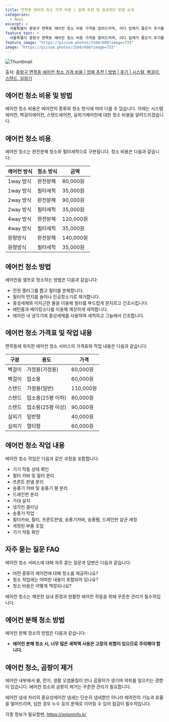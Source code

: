 ```yaml
---
title: 면목동 에어컨 청소 가격 비용 | 업체 추천 및 효과적인 방법 소개
categories:
  - News
excerpt: >
  서울특별시 중랑구 면목동 에어컨 청소 비용 가격을 알려드리며, 어디 업체가 좋은지 후기를 통해 알아보겠습니다. 현재 글에서는 시스템, 벽걸이, 스탠드, 실외기 각각에 대해 청소 비용이 나와 있으니 참고하시면 되겠습니다. 에어컨 분해 청소 방법 보기 👈 클릭셀프 에어컨 청소 방법 보기👈 클릭중랑구 면목동 에어컨 청소 비용시스템에어컨 방식클리닝방식금액1way 방식에어컨 완전분해80,000원1way 방식에어컨 필터세척35,000원2way 방식에어컨 완전분해90,000원2way 방식에어컨 필터세척35,000원4way 방식에어컨 완전분해120,000원4way 방식에어컨 필터세척35,000원원형방식에어컨 완전분해140,000원원형방식에어컨 필터세척35,000원에어컨 청소 견적 샘플 보기 👈 클릭에어컨 냄새의 원인에..
feature_text: >
  서울특별시 중랑구 면목동 에어컨 청소 비용 가격을 알려드리며, 어디 업체가 좋은지 후기를 통해 알아보겠습니다. 현재 글에서는 시스템, 벽걸이, 스탠드, 실외기 각각에 대해 청소 비용이 나와 있으니 참고하시면 되겠습니다. 에어컨 분해 청소 방법 보기 👈 클릭셀프 에어컨 청소 방법 보기👈 클릭중랑구 면목동 에어컨 청소 비용시스템에어컨 방식클리닝방식금액1way 방식에어컨 완전분해80,000원1way 방식에어컨 필터세척35,000원2way 방식에어컨 완전분해90,000원2way 방식에어컨 필터세척35,000원4way 방식에어컨 완전분해120,000원4way 방식에어컨 필터세척35,000원원형방식에어컨 완전분해140,000원원형방식에어컨 필터세척35,000원에어컨 청소 견적 샘플 보기 👈 클릭에어컨 냄새의 원인에..
feature_image: "https://picsum.photos/2560/600?image=733"
image: "https://picsum.photos/2560/600?image=733"
---
```


![Thumbnail](https://img1.daumcdn.net/thumb/R800x0/?scode=mtistory2&fname=https%3A%2F%2Fblog.kakaocdn.net%2Fdn%2FcM9MQq%2FbtsHxqa4zqM%2FCjSuhrcFLy5wAzEMsbcvMK%2Fimg.webp)

<p>출처: <a href="https://onioninfo.kr/entry/%EC%A4%91%EB%9E%91%EA%B5%AC-%EB%A9%B4%EB%AA%A9%EB%8F%99-%EC%97%90%EC%96%B4%EC%BB%A8-%EC%B2%AD%EC%86%8C-%EA%B0%80%EA%B2%A9-%EB%B9%84%EC%9A%A9-%EC%97%85%EC%B2%B4-%EC%B6%94%EC%B2%9C-%EB%B0%A9%EB%B2%95-%ED%9B%84%EA%B8%B0-%EC%8B%9C%EC%8A%A4%ED%85%9C-%EB%B2%BD%EA%B1%B8%EC%9D%B4-%EC%8A%A4%ED%83%A0%EB%93%9C-%EC%8B%A4%EC%99%B8%EA%B8%B0" rel="dofollow">중랑구 면목동 에어컨 청소 가격 비용 | 업체 추천 | 방법 | 후기 | 시스템, 벽걸이, 스탠드, 실외기</a> </p>

## 에어컨 청소 비용 및 방법

에어컨 청소 비용은 에어컨의 종류와 청소 방식에 따라 다를 수 있습니다. 아래는 시스템에어컨, 벽걸이에어컨, 스탠드에어컨, 실외기에어컨에
대한 청소 비용을 알려드리겠습니다.

## 에어컨 청소 비용

에어컨 청소는 완전분해 청소와 필터세척으로 구분됩니다. 청소 비용은 다음과 같습니다:

에어컨 방식 | 청소 방식 | 금액  
---|---|---  
1way 방식 | 완전분해 | 80,000원  
1way 방식 | 필터세척 | 35,000원  
2way 방식 | 완전분해 | 90,000원  
2way 방식 | 필터세척 | 35,000원  
4way 방식 | 완전분해 | 120,000원  
4way 방식 | 필터세척 | 35,000원  
원형방식 | 완전분해 | 140,000원  
원형방식 | 필터세척 | 35,000원  
  
## 에어컨 청소 방법

에어컨을 셀프로 청소하는 방법은 다음과 같습니다:

  * 전원 플러그를 뽑고 필터를 분해합니다.
  * 필터의 먼지를 솔이나 진공청소기로 제거합니다.
  * 중성세제와 미지근한 물을 이용해 필터를 부드럽게 문지르고 건조시킵니다.
  * 에탄올과 베이킹소다를 이용해 깨끗하게 세척합니다.
  * 에어컨 내 냉각기에 중성세제를 사용하여 세척하고 그늘에서 건조합니다.

## 에어컨 청소 가격표 및 작업 내용

면목동에 위치한 에어컨 청소 서비스의 가격표와 작업 내용은 다음과 같습니다:

구분 | 용도 | 가격  
---|---|---  
벽걸이 | 가정용(가정용) | 60,000원  
벽걸이 | 업소용 | 60,000원  
스탠드 | 가정용(일반) | 110,000원  
스탠드 | 업소용(25평 이하) | 80,000원  
스탠드 | 업소용(25평 이상) | 90,000원  
실외기 | 일반형 | 40,000원  
실외기 | 멀티형 | 60,000원  
  
## 에어컨 청소 작업 내용

에어컨 청소 작업은 다음과 같은 과정을 포함합니다:

  * 기기 작동 상태 확인
  * 필터 카바 및 필터 분리
  * 프론트 판넬 분리
  * 송풍기 카바 및 송풍기 휀 분리
  * 드레인판 분리
  * 가대 설치
  * 냉각핀 클리닝
  * 송풍기 작업
  * 필터카바, 필터, 프론트판넬, 송풍기카바, 송풍휀, 드레인판 살균 세청
  * 세청된 부품 조립
  * 기기 작동 확인

## 자주 묻는 질문 FAQ

에어컨 청소 서비스에 대해 자주 묻는 질문과 답변은 다음과 같습니다:

  * 어떤 종류의 에어컨에 대해 청소를 제공하나요?
  * 청소 작업에는 어떠한 내용이 포함되어 있나요?
  * 청소 비용은 어떻게 책정되나요?

에어컨 청소는 깨끗한 실내 환경과 원활한 에어컨 작동을 위해 꾸준한 관리가 필수적입니다.

## 에어컨 분해 청소 방법

에어컨 분해 청소의 방법은 다음과 같습니다:

  * **에어컨 분해 청소 시, 너무 많은 세척액 사용은 고장의 위험이 있으므로 주의해야 합니다.**

## 에어컨 청소, 곰팡이 제거

에어컨 내부에서 물, 먼지, 생활 오염물질이 만나 곰팡이가 생기며 악취를 일으키는 경향이 있습니다. 에어컨 청소와 곰팡이 제거는 꾸준한
관리가 필요합니다.

에어컨 냄새 처리의 중요성에어컨 냄새는 단순히 냄새뿐만 아니라 에어컨의 기능과 효율을 떨어뜨리며, 심한 경우 누수 등의 문제로 이어질 수
있어 점검이 필수적입니다.



 

각종 정보가 필요할땐, <a href="https://onioninfo.kr" rel="dofollow">https://onioninfo.kr</a>


